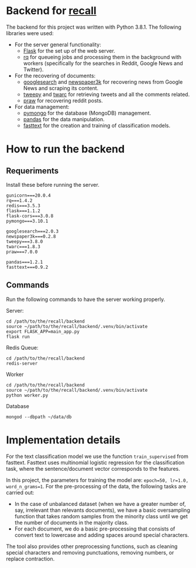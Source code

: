 # Backend for [recall](/README.md)

The backend for this project was written with Python 3.8.1. The following libraries were used:
- For the server general functionality: 
  - [Flask](https://flask.palletsprojects.com/en/2.0.x/) for the set up of the web server. 
  - [rq](https://python-rq.org/) for queueing jobs and processing them in the background with workers (specifically for the searches in Reddit, Google News and Twitter).
- For the recovering of documents:
  - [googlesearch](https://github.com/Nv7-GitHub/googlesearch) and [newspaper3k](https://newspaper.readthedocs.io/en/latest/) for recovering news from Google News and scraping its content.
  - [tweepy](https://www.tweepy.org/) and [twarc](https://github.com/DocNow/twarc) for retrieving tweets and all the comments related.
  - [praw](https://github.com/praw-dev/praw) for recovering reddit posts.
- For data management:
  - [pymongo](https://pymongo.readthedocs.io/en/stable/) for the database (MongoDB) management.
  - [pandas](https://pandas.pydata.org/) for the data manipulation.
  - [fasttext](https://fasttext.cc/) for the creation and training of classification models.


#  How to run the backend

## Requeriments
Install these before running the server.

```
gunicorn===20.0.4
rq===1.4.2
redis===3.5.3
flask===1.1.2
flask-cors===3.0.8
pymongo===3.10.1

googlesearch===2.0.3
newspaper3k===0.2.8
tweepy===3.8.0
twarc===1.8.3
praw===7.0.0

pandas===1.2.1
fasttext===0.9.2
```

## Commands 
Run the following commands to have the server working properly.

Server:
```
cd /path/to/the/recall/backend
source ~/path/to/the/recall/backend/.venv/bin/activate
export FLASK_APP=main_app.py
flask run
```

Redis Queue:
```
cd /path/to/the/recall/backend
redis-server
```
Worker
```
cd /path/to/the/recall/backend
source ~/path/to/the/recall/backend/.venv/bin/activate
python worker.py
```

Database
```
mongod --dbpath ~/data/db
```

# Implementation details
For the text classification model we use the function `train_supervised` from fasttext. Fasttext uses multinomial logistic regression for the classification task, where the sentence/document vector corresponds to the features.

In this project, the parameters for training the model are: `epoch=50, lr=1.0, word_n_grams=1`. 
For the pre-processing of the data, the following tasks are carried out:
- In the case of unbalanced dataset (when we have a greater number of, say, irrelevant than relevants documents), we have a basic oversampling function that takes random samples from the minority class until we get the number of documents in the majority class.
- For each document, we do a basic pre-processing that consists of convert text to lowercase and adding spaces around special characters.

The tool also provides other preprocessing functions, such as cleaning special characters and removing punctuations, removing numbers, or replace contraction.


